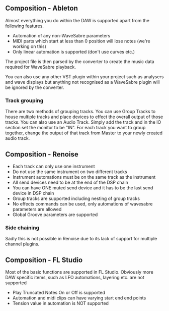 ## Composition - Ableton

Almost everything you do within the DAW is supported apart from the following features.

- Automation of any non-WaveSabre parameters
- MIDI parts which start at less than 0 position will lose notes (we're working on this)
- Only linear automation is supported (don't use curves etc.)

The project file is then parsed by the converter to create the music data required for WaveSabre playback.

You can also use any other VST plugin within your project such as analysers and wave displays but anything not recognised as a WaveSabre plugin will be ignored by the converter.

### Track grouping

There are two methods of grouping tracks. You can use Group Tracks to house multiple tracks and place devices to effect the overall output of those tracks. You can also use an Audio Track. Simply add the track and in the IO section set the monitor to be "IN". For each track you want to group together, change the output of that track from Master to your newly created audio track.

## Composition - Renoise

- Each track can only use one instrument
- Do not use the same instrument on two different tracks
- Instrument automations must be on the same track as the instrument
- All send devices need to be at the end of the DSP chain
- You can have ONE muted send device and it has to be the last send device in DSP chain
- Group tracks are supported including nesting of group tracks
- No effects commands can be used, only automations of wavesabre parameters are allowed
- Global Groove parameters are supported

### Side chaining

Sadly this is not possible in Renoise due to its lack of support for multiple channel plugins.

## Composition - FL Studio

Most of the basic functions are supported in FL Studio. Obviously more DAW specific items, such as LFO automations, layering etc. are not supported

- Play Truncated Notes On or Off is supported
- Automation and midi clips can have varying start end end points
- Tension value in automation is NOT supported

